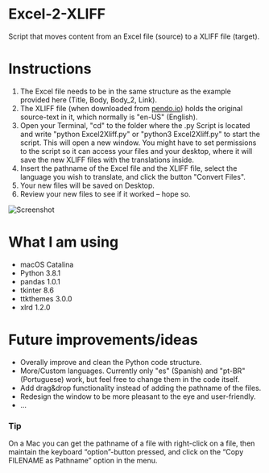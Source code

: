 # Excel-2-XLIFF
Script that moves content from an Excel file (source) to a XLIFF file (target).

# Instructions
1. The Excel file needs to be in the same structure as the example provided here (Title, Body, Body_2, Link).
2. The XLIFF file (when downloaded from <a href="https://www.pendo.io/" target="_blank">pendo.io</a>) holds the original source-text in it, which normally is "en-US" (English).
3. Open your Terminal, "cd" to the folder where the .py Script is located and write "python Excel2Xliff.py" or "python3 Excel2Xliff.py" to start the script. This will open a new window. You might have to set permissions to the script so it can access your files and your desktop, where it will save the new XLIFF files with the translations inside.
4. Insert the pathname of the Excel file and the XLIFF file, select the language you wish to translate, and click the button "Convert Files".
5. Your new files will be saved on Desktop. 
6. Review your new files to see if it worked – hope so.

![Screenshot](https://raw.githubusercontent.com/DavidJKTofan/Excel-2-XLIFF/branch/path/to/Screenshot.png)

# What I am using 
- macOS Catalina
- Python 3.8.1
- pandas 1.0.1
- tkinter 8.6
- ttkthemes 3.0.0
- xlrd 1.2.0

# Future improvements/ideas
- Overally improve and clean the Python code structure.
- More/Custom languages. Currently only "es" (Spanish) and "pt-BR" (Portuguese) work, but feel free to change them in the code itself.
- Add drag&drop functionality instead of adding the pathname of the files.
- Redesign the window to be more pleasant to the eye and user-friendly.
- ...

### Tip
On a Mac you can get the pathname of a file with right-click on a file, then maintain the keyboard “option”-button pressed, and click on the “Copy FILENAME as Pathname” option in the menu.
